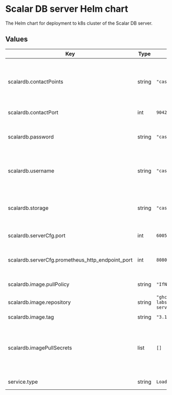 # Scalar DB server Helm chart

The Helm chart for deployment to k8s cluster of the Scalar DB server.

## Values

| Key | Type | Default | Description |
|-----|------|---------|-------------|
| scalardb.contactPoints | string | `"cassandra"` | The database contanct point such as a hostname of Cassandra or a URL of Cosmos DB account. |
| scalardb.contactPort | int | `9042` | The database port number. |
| scalardb.password | string | `"cassandra"` | The password of the database. For Cosmos DB, please specify a key here. |
| scalardb.username | string | `"cassandra"` | The username of the database. (Ignored if the database is `cosmos`.) |s
| scalardb.storage | string | `"cassandra"` | Storage implementation. Either cassandra or cosmos or dynamo or jdbc can be set. |
| scalardb.serverCfg.port | int | `60051` | The port of Scalar DB server. |
| scalardb.serverCfg.prometheus_http_endpoint_port | int | `8080` | The port of Prometheus service runnning in Scalar DB server. |
| scalardb.image.pullPolicy | string | `"IfNotPresent"` | Specify a imagePullPolicy |
| scalardb.image.repository | string | `"ghcr.io/scalar-labs/scalardb-server"` | Docker image reposiory of Scalar DB server |
| scalardb.image.tag | string | `"3.1.0"` | Docker tag |
| scalardb.imagePullSecrets | list | `[]` | Optionally specify an array of imagePullSecrets. Secrets must be manually created in the namespace. |
| service.type | string | `LoadBalancer` | The type of service in k8s. |
